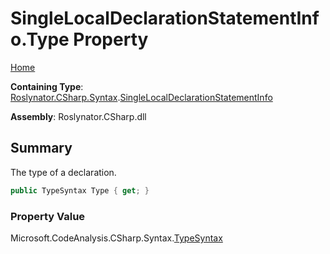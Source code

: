 <a name="_top"></a>

# SingleLocalDeclarationStatementInfo\.Type Property

[Home](../../../../../README.md#_top)

**Containing Type**: [Roslynator.CSharp.Syntax](../../README.md#_top)\.[SingleLocalDeclarationStatementInfo](../README.md#_top)

**Assembly**: Roslynator\.CSharp\.dll

## Summary

The type of a declaration\.

```csharp
public TypeSyntax Type { get; }
```

### Property Value

Microsoft\.CodeAnalysis\.CSharp\.Syntax\.[TypeSyntax](https://docs.microsoft.com/en-us/dotnet/api/microsoft.codeanalysis.csharp.syntax.typesyntax)

